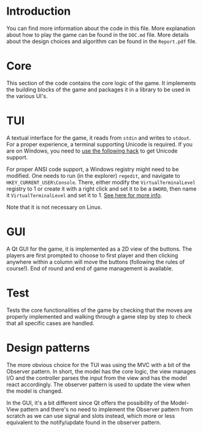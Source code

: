 # Introduction

You can find more information about the code in this file. More explanation
about how to play the game can be found in the `DOC.md` file. More details about
the design choices and algorithm can be found in the `Report.pdf` file.

# Core
This section of the code contains the core logic of the game. It implements the
building blocks of the game and packages it in a library to be used in the
various UI's.
# TUI
A textual interface for the game, it reads from `stdin` and writes to
`stdout`. For a proper experience, a terminal supporting Unicode is required. If
you are on Windows, you need to [use the following
hack](https://stackoverflow.com/questions/57131654/using-utf-8-encoding-chcp-65001-in-command-prompt-windows-powershell-window/57134096#57134096)
to get Unicode support.

For proper ANSI code support, a Windows registry might need to be modified. One needs
to run (in the explorer) `regedit`, and navigate to
`HKEY_CURRENT_USER\Console`. There, either modify the `VirtualTerminalLevel`
registry to 1 or create it with a right click and set it to be a `DWORD`, then
name it `VirtualTerminalLevel` and set it to 1. [See here for more
info](https://ss64.com/nt/syntax-ansi.html).

Note that it is not necessary on Linux.
# GUI
A Qt GUI for the game, it is implemented as a 2D view of the buttons. The
players are first prompted to choose to first player and then clicking anywhere
within a column will move the buttons (following the rules of course!). End of
round and end of game management is available.
# Test
Tests the core functionalities of the game by checking that the moves are
properly implemented and walking through a game step by step to check that all
specific cases are handled.
# Design patterns

The more obvious choice for the TUI was using the MVC with a bit of the Observer
pattern. In short, the model has the core logic, the view manages I/O and the
controller parses the input from the view and has the model react
accordingly. The observer pattern is used to update the view when the model is
changed.

In the GUI, it's a bit different since Qt offers the possibility of the
Model-View pattern and there's no need to implement the Observer pattern from
scratch as we can use signal and slots instead, which more or less equivalent to
the notify/update found in the observer pattern.
